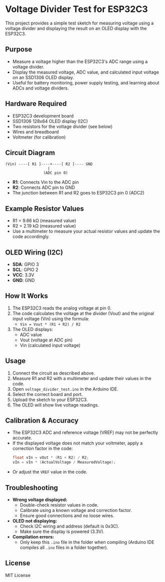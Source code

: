 # Voltage Divider Test for ESP32C3

This project provides a simple test sketch for measuring voltage using a voltage divider and displaying the result on an OLED display with the ESP32C3.

## Purpose
- Measure a voltage higher than the ESP32C3's ADC range using a voltage divider.
- Display the measured voltage, ADC value, and calculated input voltage on an SSD1306 OLED display.
- Useful for battery monitoring, power supply testing, and learning about ADCs and voltage dividers.

## Hardware Required
- ESP32C3 development board
- SSD1306 128x64 OLED display (I2C)
- Two resistors for the voltage divider (see below)
- Wires and breadboard
- Voltmeter (for calibration)

## Circuit Diagram
```
(Vin) ----[ R1 ]----+----[ R2 ]---- GND
                   |
                 (ADC pin 0)
```
- **R1**: Connects Vin to the ADC pin
- **R2**: Connects ADC pin to GND
- The junction between R1 and R2 goes to ESP32C3 pin 0 (ADC2)

## Example Resistor Values
- R1 = 9.66 kΩ (measured value)
- R2 = 2.19 kΩ (measured value)
- Use a multimeter to measure your actual resistor values and update the code accordingly.

## OLED Wiring (I2C)
- **SDA**: GPIO 3
- **SCL**: GPIO 2
- **VCC**: 3.3V
- **GND**: GND

## How It Works
1. The ESP32C3 reads the analog voltage at pin 0.
2. The code calculates the voltage at the divider (Vout) and the original input voltage (Vin) using the formula:
   - `Vin = Vout * (R1 + R2) / R2`
3. The OLED displays:
   - ADC value
   - Vout (voltage at ADC pin)
   - Vin (calculated input voltage)

## Usage
1. Connect the circuit as described above.
2. Measure R1 and R2 with a multimeter and update their values in the code.
3. Open `voltage_divider_test.ino` in the Arduino IDE.
4. Select the correct board and port.
5. Upload the sketch to your ESP32C3.
6. The OLED will show live voltage readings.

## Calibration & Accuracy
- The ESP32C3 ADC and reference voltage (VREF) may not be perfectly accurate.
- If the displayed voltage does not match your voltmeter, apply a correction factor in the code:
  ```cpp
  float vIn = vOut * (R1 + R2) / R2;
  vIn = vIn * (ActualVoltage / MeasuredVoltage);
  ```
- Or adjust the `VREF` value in the code.

## Troubleshooting
- **Wrong voltage displayed:**
  - Double-check resistor values in code.
  - Calibrate using a known voltage and correction factor.
  - Ensure good connections and no loose wires.
- **OLED not displaying:**
  - Check I2C wiring and address (default is 0x3C).
  - Make sure the display is powered (3.3V).
- **Compilation errors:**
  - Only keep this `.ino` file in the folder when compiling (Arduino IDE compiles all `.ino` files in a folder together).

## License
MIT License 